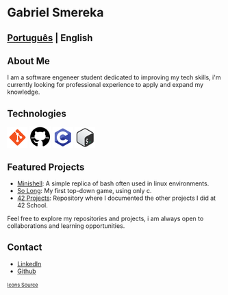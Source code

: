 # Gabriel Smereka

## [Português](https://github.com/gsmereka) | English

## About Me

I am a software engeneer student dedicated to improving my tech skills, i'm currently looking for professional experience to apply and expand my knowledge.

## Technologies

![git](https://github.com/gsmereka/gsmereka/blob/main/readme_content/icon_git.png?raw=true)
![github](https://github.com/gsmereka/gsmereka/blob/main/readme_content/icon_github.png?raw=true)
![c](https://github.com/gsmereka/gsmereka/blob/main/readme_content/icon_c.png?raw=true)
![bash](https://github.com/gsmereka/gsmereka/blob/main/readme_content/icon_bash.png?raw=true)

## Featured Projects

- [Minishell](https://github.com/gsmereka/Minishell): A simple replica of bash often used in linux environments.
- [So Long](https://github.com/gsmereka/So_long): My first top-down game, using only c.
- [42 Projects](https://github.com/gsmereka/42_Projects): Repository where I documented the other projects I did at 42 School.

Feel free to explore my repositories and projects, i am always open to collaborations and learning opportunities.

## Contact

- [LinkedIn](https://www.linkedin.com/in/gabriel-smereka-3720a523b)
- [Github](https://github.com/gsmereka)

<small>[Icons Source](https://icons8.com/)</small>